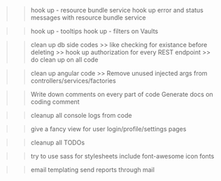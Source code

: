 
>> hook up - resource bundle service
>> hook up error and status messages with resource bundle service

>> hook up - tooltips
>> hook up - filters on Vaults

>> clean up db side codes
    >> like checking for existance before deleting
    >> hook up authorization for every REST endpoint
    >> do clean up on all code

>> clean up angular code
    >> Remove unused injected args from controllers/services/factories

>> Write down comments on every part of code
>> Generate docs on coding comment

>> cleanup all console logs from code

>> give a fancy view for user login/profile/settings pages

>> cleanup all TODOs

>> try to use sass for stylesheets
>> include font-awesome icon fonts

>> email templating
>> send reports through mail